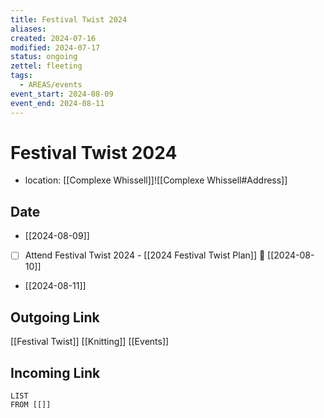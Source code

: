 ```yaml
---
title: Festival Twist 2024
aliases: 
created: 2024-07-16
modified: 2024-07-17
status: ongoing
zettel: fleeting
tags:
  - AREAS/events
event_start: 2024-08-09
event_end: 2024-08-11
---
```

# Festival Twist 2024
- location: [[Complexe Whissell]]![[Complexe Whissell#Address]]
## Date
- [[2024-08-09]]
- [ ] Attend Festival Twist 2024 - [[2024 Festival Twist Plan]] 📅 [[2024-08-10]]
- [[2024-08-11]]
## Outgoing Link
[[Festival Twist]]
[[Knitting]]
[[Events]]
## Incoming Link
```dataview
LIST
FROM [[]]
```
